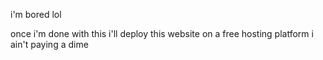 i'm bored lol

once i'm done with this i'll deploy this website on a free hosting platform i ain't paying a dime